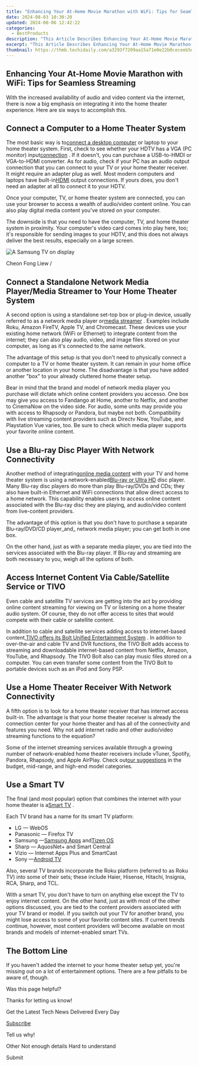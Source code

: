 ```yaml
---
title: "Enhancing Your At-Home Movie Marathon with WiFi: Tips for Seamless Streaming"
date: 2024-08-03 10:30:20
updated: 2024-08-06 12:42:22
categories:
  - BestProducts
description: "This Article Describes Enhancing Your At-Home Movie Marathon with WiFi: Tips for Seamless Streaming"
excerpt: "This Article Describes Enhancing Your At-Home Movie Marathon with WiFi: Tips for Seamless Streaming"
thumbnail: https://thmb.techidaily.com/a3293f7209aa15a71e0e22b0ceceeb5d43595d799fa4a5a92be66390c4a5c2d5.jpg
---
```


## Enhancing Your At-Home Movie Marathon with WiFi: Tips for Seamless Streaming
 With the increased availability of audio and video content via the internet, there is now a big emphasis on integrating it into the home theater experience. Here are six ways to accomplish this.

## Connect a Computer to a Home Theater System

 The most basic way is to[connect a desktop computer](https://www.lifewire.com/pc-as-part-of-home-theater-1846987) or laptop to your home theater system. First, check to see whether your HDTV has a VGA (PC monitor) input[connection](https://www.lifewire.com/home-theater-connection-photo-gallery-4064167) . If it doesn't, you can purchase a USB-to-HMDI or VGA-to-HDMI converter. As for audio, check if your PC has an audio output connection that you can connect to your TV or your home theater receiver. It might require an adapter plug as well. Most modern computers and laptops have built-in[HDMI](https://www.lifewire.com/hdmi-facts-high-definition-multimedia-interface-1847337) output connections. If yours does, you don't need an adapter at all to connect it to your HDTV.

 Once your computer, TV, or home theater system are connected, you can use your browser to access a wealth of audio/video content online. You can also play digital media content you've stored on your computer.

 The downside is that you need to have the computer, TV, and home theater system in proximity. Your computer's video card comes into play here, too; it's responsible for sending images to your HDTV, and this does not always deliver the best results, especially on a large screen.

![A Samsung TV on display](https://www.lifewire.com/thmb/NusTbapbUgYGHwDVL8EvqmSeCOM=/1500x0/filters:no_upscale():max_bytes(150000):strip_icc():format(webp)/SamsungTizen-5c0483e8c9e77c000142ec75-5fc6fbc5f092450c9e80974990b2037b.jpg)

 Cheon Fong Liew /

## Connect a Standalone Network Media Player/Media Streamer to Your Home Theater System

 A second option is using a standalone set-top box or plug-in device, usually referred to as a network media player or[media streamer](https://www.lifewire.com/best-devices-to-buy-for-streaming-tv-4061016) . Examples include Roku, Amazon FireTV, Apple TV, and Chromecast. These devices use your existing home network (WiFi or Ethernet) to integrate content from the internet; they can also play audio, video, and image files stored on your computer, as long as it's connected to the same network.

 The advantage of this setup is that you don't need to physically connect a computer to a TV or home theater system. It can remain in your home office or another location in your home. The disadvantage is that you have added another "box" to your already cluttered home theater setup.

 Bear in mind that the brand and model of network media player you purchase will dictate which online content providers you accesso. One box may give you access to Fandango at Home, another to Netflix, and another to CinemaNow on the video side. For audio, some units may provide you with access to Rhapsody or Pandora, but maybe not both. Compatibility with live streaming content providers such as Directv Now, YouTube, and Playstation Vue varies, too. Be sure to check which media player supports your favorite online content.

## Use a Blu-ray Disc Player With Network Connectivity

 Another method of integrating[online media content](https://www.lifewire.com/internet-enable-your-tv-3276356) with your TV and home theater system is using a network-enabled[Blu-ray or Ultra HD](https://www.lifewire.com/best-blu-ray-players-1846400) disc player. Many Blu-ray disc players do more than play Blu-ray/DVDs and CDs; they also have built-in Ethernet and WiFi connections that allow direct access to a home network. This capability enables users to access online content associated with the Blu-ray disc they are playing, and audio/video content from live-content providers.

 The advantage of this option is that you don't have to purchase a separate Blu-ray/DVD/CD player_and_ network media player; you can get both in one box.

 On the other hand, just as with a separate media player, you are tied into the services associated with the Blu-ray player. If Blu-ray and streaming are both necessary to you, weigh all the options of both.

## Access Internet Content Via Cable/Satellite Service or TIVO

 Even cable and satellite TV services are getting into the act by providing online content streaming for viewing on TV or listening on a home theater audio system. Of course, they do not offer access to sites that would compete with their cable or satellite content.

 In addition to cable and satellite services adding access to internet-based content,[TIVO offers its Bolt Unified Entertainment System](https://www.tivo.com/shop) . In addition to over-the-air and cable TV and DVR functions, the TIVO Bolt adds access to streaming and downloadable internet-based content from Netflix, Amazon, YouTube, and Rhapsody. The TIVO Bolt also can play music files stored on a computer. You can even transfer some content from the TIVO Bolt to portable devices such as an iPod and Sony PSP.

## Use a Home Theater Receiver With Network Connectivity

 A fifth option is to look for a home theater receiver that has internet access built-in. The advantage is that your home theater receiver is already the connection center for your home theater and has all of the connectivity and features you need. Why not add internet radio and other audio/video streaming functions to the equation?

 Some of the internet streaming services available through a growing number of network-enabled home theater receivers include vTuner, Spotify, Pandora, Rhapsody, and Apple AirPlay. Check out[our suggestions](https://www.lifewire.com/best-home-theater-receivers-400-or-less-1846333) in the budget, mid-range, and high-end model categories.

## Use a Smart TV

 The final (and most popular) option that combines the internet with your home theater is a[Smart TV](https://www.lifewire.com/what-is-a-smart-tv-4140172) .

 Each TV brand has a name for its smart TV platform:

* LG — WebOS
* Panasonic — Firefox TV
* Samsung —[Samsung Apps](https://www.lifewire.com/what-are-samsung-apps-1847425) and[Tizen OS](https://www.lifewire.com/tizen-operating-system-1847192)
* Sharp — AquosNet+ and Smart Central
* Vizio — Internet Apps Plus and SmartCast
* Sony —[Android TV](https://www.lifewire.com/best-android-tv-apps-4769087)

 Also, several TV brands incorporate the Roku platform (referred to as Roku TV) into some of their sets; these include Haier, Hisense, Hitachi, Insignia, RCA, Sharp, and TCL.

 With a smart TV, you don't have to turn on anything else except the TV to enjoy internet content. On the other hand, just as with most of the other options discussed, you are tied to the content providers associated with your TV brand or model. If you switch out your TV for another brand, you might lose access to some of your favorite content sites. If current trends continue, however, most content providers will become available on most brands and models of internet-enabled smart TVs.

## The Bottom Line

 If you haven't added the internet to your home theater setup yet, you're missing out on a lot of entertainment options. There are a few pitfalls to be aware of, though.

Was this page helpful?

Thanks for letting us know!

 Get the Latest Tech News Delivered Every Day

[Subscribe](https://www.lifewire.com/#)

Tell us why!

 Other  Not enough details  Hard to understand

 Submit

<ins class="adsbygoogle"
     style="display:block"
     data-ad-format="autorelaxed"
     data-ad-client="ca-pub-7571918770474297"
     data-ad-slot="1223367746"></ins>



<ins class="adsbygoogle"
     style="display:block"
     data-ad-client="ca-pub-7571918770474297"
     data-ad-slot="8358498916"
     data-ad-format="auto"
     data-full-width-responsive="true"></ins>
